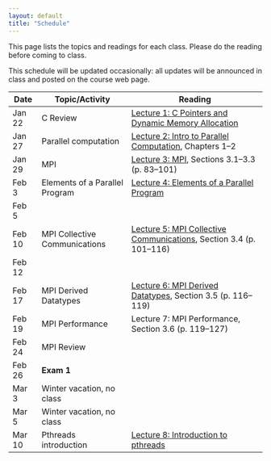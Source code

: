 ```yaml
---
layout: default
title: "Schedule"
---
```


This page lists the topics and readings for each class.  Please do the reading before coming to class.

This schedule will be updated occasionally: all updates will be announced in class and posted on the course web page.

Date | Topic/Activity | Reading
---- | -------------- | -------
Jan 22 | C Review | [Lecture 1: C Pointers and Dynamic Memory Allocation](lectures/lecture01.html)
Jan 27 | Parallel computation | [Lecture 2: Intro to Parallel Computation](lectures/lecture02.html), Chapters 1&ndash;2
Jan 29 | MPI | [Lecture 3: MPI](lectures/lecture03.html), Sections 3.1&ndash;3.3 (p. 83&ndash;101)
Feb 3 | Elements of a Parallel Program | [Lecture 4: Elements of a Parallel Program](lectures/lecture04.html)
Feb 5 | 
Feb 10 | MPI Collective Communications | [Lecture 5: MPI Collective Communications](lectures/lecture05.html), Section 3.4 (p. 101&ndash;116)
Feb 12 | 
Feb 17 | MPI Derived Datatypes | [Lecture 6: MPI Derived Datatypes](lectures/lecture06.html), Section 3.5 (p. 116&ndash;119)
Feb 19 | MPI Performance | Lecture 7: MPI Performance, Section 3.6 (p. 119&ndash;127)
Feb 24 | MPI Review
Feb 26 | **Exam 1**
Mar 3 | Winter vacation, no class
Mar 5 | Winter vacation, no class
Mar 10 | Pthreads introduction | [Lecture 8: Introduction to pthreads](lectures/lecture08.html)
